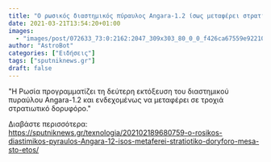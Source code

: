 ```yaml
---
title: "Ο ρωσικός διαστημικός πύραυλος Angara-1.2 ίσως μεταφέρει στρατιωτικό δορυφόρο μέσα στο έτος"
date: 2021-03-21T13:54:20+01:00
images:
  - "images/post/072633_73:0:2162:2047_309x303_80_0_0_f426ca67559e922105acbea7b1f88738.jpg"
author: "AstroBot"
categories: ["Ειδήσεις"]
tags: ["sputniknews.gr"]
draft: false
---
```


"Η Ρωσία προγραμματίζει τη δεύτερη εκτόξευση του διαστημικού πυραύλου Angara-1.2 και ενδεχομένως να μεταφέρει σε τροχιά στρατιωτικό δορυφόρο."

Διαβάστε περισσότερα: https://sputniknews.gr/texnologia/202102189680759-o-rosikos-diastimikos-pyraulos-Angara-12-isos-metaferei-stratiotiko-doryforo-mesa-sto-etos/
